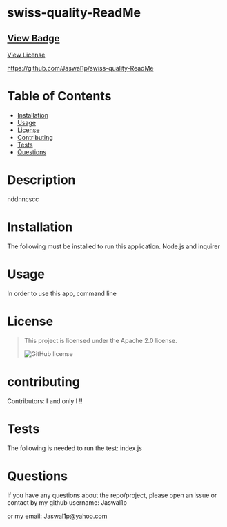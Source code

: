 # swiss-quality-ReadMe
  
  ## [View Badge](https://img.shields.io/badge/License-Apache%202.0-blue.svg) [View License](https://opensource.org/license/Apache-2.0) 

  https://github.com/Jaswal1p/swiss-quality-ReadMe

  # Table of Contents
  * [Installation](#installation)
  * [Usage](#usage)
  * [License](#license)
  * [Contributing](#contributing)
  * [Tests](#tests)
  * [Questions](#questions)
  
  # Description
  nddnncscc
  

  # Installation
  The following must be installed to run this application.
  Node.js and inquirer

  # Usage
  In order to use this app, command line

  # License 
  > This project is licensed under the Apache 2.0 license.
  >
  > ![GitHub license](https://opensource.org/licenses/Apache-2.0)

  # contributing
  Contributors: I and only I !!

  # Tests
  The following is needed to run the test: index.js

  # Questions
  If you have any questions about the repo/project, please open an issue or contact by my github username: Jaswal1p 
  
  or my email: Jaswal1p@yahoo.com
  
 